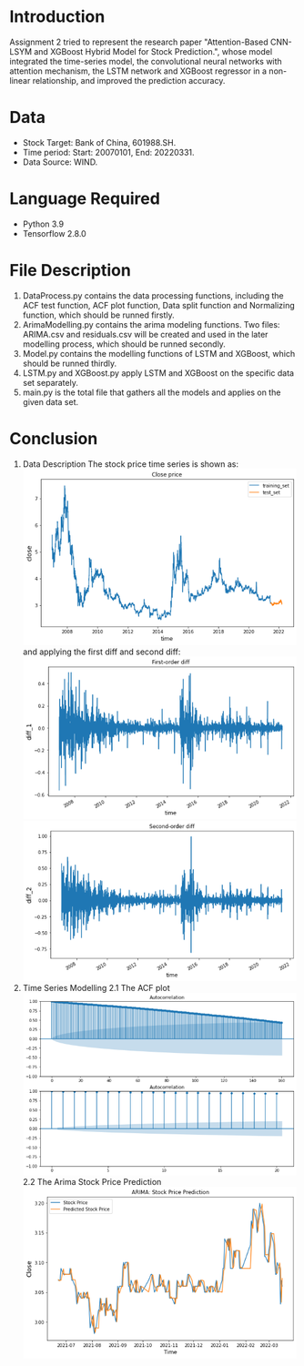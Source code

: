 # Introduction
Assignment 2 tried to represent the research paper "Attention-Based CNN-LSYM and XGBoost Hybrid Model for Stock Prediction.", whose model integrated the time-series model, the convolutional neural networks with attention mechanism, the LSTM network and XGBoost regressor in a non-linear relationship, and improved the prediction accuracy.
# Data
* Stock Target: Bank of China, 601988.SH.
* Time period: Start: 20070101, End: 20220331.
* Data Source: WIND.
# Language Required
* Python 3.9
* Tensorflow 2.8.0
# File Description
1. DataProcess.py contains the data processing functions, including the ACF test function, ACF plot function, Data split function and Normalizing function, which should be runned firstly.
2. ArimaModelling.py contains the arima modeling functions. Two files: ARIMA.csv and residuals.csv will be created and used in the later modelling process, which should be runned secondly.
3. Model.py contains the modelling functions of LSTM and XGBoost, which should be runned thirdly.
4. LSTM.py and XGBoost.py apply LSTM and XGBoost on the specific data set separately.
5. main.py is the total file that gathers all the models and applies on the given data set.
# Conclusion
1. Data Description
The stock price time series is shown as:
![ClosePrice](Figures/ClosePrice.png)
and applying the first diff and second diff:
![FirstOrderDiff](Figures/FirstOrderDiff.png)
![SecondOrderDiff](Figures/SecondOrderDiff.png)
2. Time Series Modelling
2.1 The ACF plot
![ACF](Figures/ACF.png)
2.2 The Arima Stock Price Prediction
![Arima](Figures/ARIMAStockPrediction.png)
